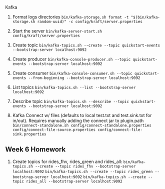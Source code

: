 Kafka

1. Format logs directories
   `bin/kafka-storage.sh format -t "$(bin/kafka-storage.sh random-uuid)" -c config/kraft/server.properties`

2. Start the server
   `bin/kafka-server-start.sh config/kraft/server.properties`

3. Create topic
   `bin/kafka-topics.sh --create --topic quickstart-events --bootstrap-server localhost:9092`

4. Create producer
   `bin/kafka-console-producer.sh --topic quickstart-events --bootstrap-server localhost:9092`

5. Create consumer
   `bin/kafka-console-consumer.sh --topic quickstart-events --from-beginning --bootstrap-server localhost:9092`

6. List topics
   `bin/kafka-topics.sh --list --bootstrap-server localhost:9092`

7. Describe topic
   `bin/kafka-topics.sh --describe --topic quickstart-events --bootstrap-server localhost:9092`

8. Kafka Connect w/ files (defaults to local test.txt and test.sink.txt for in/out). Requires manually adding the connect jar to plugin.path
   `bin/connect-standalone.sh config/connect-standalone.properties config/connect-file-source.properties config/connect-file-sink.properties`


## Week 6 Homework
1. Create topics for rides_fhv, rides_green and rides_all:
   `bin/kafka-topics.sh --create --topic rides_fhv --bootstrap-server localhost:9092`
   `bin/kafka-topics.sh --create --topic rides_green --bootstrap-server localhost:9092`
   `bin/kafka-topics.sh --create --topic rides_all --bootstrap-server localhost:9092`
